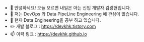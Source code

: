 - 👋 안녕하세요! 오늘 모르면 내일은 아는 신입 개발자 김광현입니다.
- 👀 저는 DevOps 와 Data PipeLine Engineering 에 관심이 많습니다.
- 🌱 현재 Data Engineering을 공부 하고 있습니다.
- ✏️ 개발 블로그 : https://devkhk.tistory.com
- 📫 이력 링크 : https://devkhk.github.io

<!---
devkhk/devkhk is a ✨ special ✨ repository because its `README.md` (this file) appears on your GitHub profile.
You can click the Preview link to take a look at your changes.
--->
